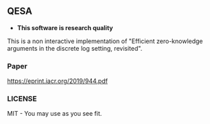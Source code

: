 ## QESA

- **This software is research quality**

This is a non interactive implementation of "Efficient zero-knowledge arguments in the discrete log setting, revisited".

### Paper

https://eprint.iacr.org/2019/944.pdf

### LICENSE

MIT - You may use as you see fit.